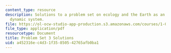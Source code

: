 ```yaml
---
content_type: resource
description: Solutions to a problem set on ecology and the Earth as an integrated
  dynamic system.
file: https://ol-ocw-studio-app-production.s3.amazonaws.com/courses/1-018j-ecology-i-the-earth-system-fall-2009/a452316ec4d31f35850542765afb0ba1_MIT1_018JF09_hw3_ans.pdf
file_type: application/pdf
resourcetype: Document
title: Problem Set 3 Solutions
uid: a452316e-c4d3-1f35-8505-42765afb0ba1
---
```

